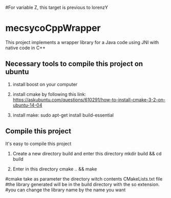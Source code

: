 #For variable Z, this target is previous to lorenzY
# mecsycoCppWrapper
This project implements a wrapper library for a Java code using JNI with native code in C++

## Necessary tools to compile this project on ubuntu
1. install boost on your computer

2. install cmake by following this link:
https://askubuntu.com/questions/610291/how-to-install-cmake-3-2-on-ubuntu-14-04

3. install make: sudo apt-get install build-essential

## Compile this project
It's easy to compile this project
1. Create a new directory build and enter this directory
mkdir build && cd build

2. Enter in this directory
cmake .. && make

#cmake take as parameter the directory witch contents CMakeLists.txt file
#the library generated will be in the build directory with the so extension.
#you can change the library name by the name you want
